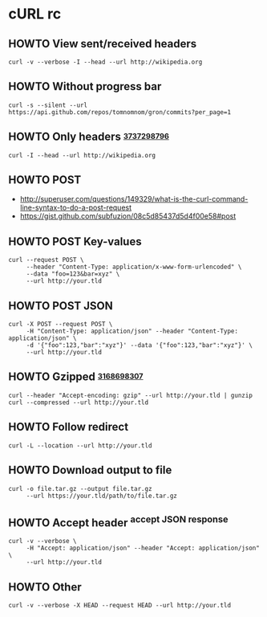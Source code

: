 # cURL rc

## HOWTO View sent/received headers

    curl -v --verbose -I --head --url http://wikipedia.org

## HOWTO Without progress bar

    curl -s --silent --url https://api.github.com/repos/tomnomnom/gron/commits?per_page=1

## HOWTO Only headers <sup><sub>[3737298796][]</sub></sup>

    curl -I --head --url http://wikipedia.org

[3737298796]: http://stackoverflow.com/questions/3252851/how-to-display-request-headers-with-command-line-curl

## HOWTO POST

* <http://superuser.com/questions/149329/what-is-the-curl-command-line-syntax-to-do-a-post-request>
* <https://gist.github.com/subfuzion/08c5d85437d5d4f00e58#post>

## HOWTO POST Key-values

    curl --request POST \
         --header "Content-Type: application/x-www-form-urlencoded" \
         --data "foo=123&bar=xyz" \
         --url http://your.tld

## HOWTO POST JSON

    curl -X POST --request POST \
         -H "Content-Type: application/json" --header "Content-Type: application/json" \
         -d '{"foo":123,"bar":"xyz"}' --data '{"foo":123,"bar":"xyz"}' \
         --url http://your.tld

## HOWTO Gzipped <sup><sub>[3168698307][]</sub></sup>

    curl --header "Accept-encoding: gzip" --url http://your.tld | gunzip
    curl --compressed --url http://your.tld

[3168698307]: http://stackoverflow.com/questions/8364640/how-to-properly-handle-a-gzipped-page-when-using-curl#8365089

## HOWTO Follow redirect

    curl -L --location --url http://your.tld

## HOWTO Download output to file

    curl -o file.tar.gz --output file.tar.gz
         --url https://your.tld/path/to/file.tar.gz

## HOWTO Accept header <sup>accept JSON response</sup>

    curl -v --verbose \
         -H "Accept: application/json" --header "Accept: application/json" \
         --url http://your.tld

## HOWTO Other

    curl -v --verbose -X HEAD --request HEAD --url http://your.tld
